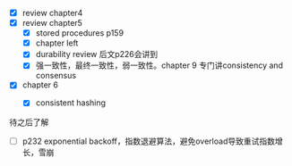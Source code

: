 
 - [x] review chapter4
 - [x] review chapter5
	 - [x] stored procedures p159
	 - [x] chapter left
	 - [x] durability review 后文p226会讲到
	 - [x] 强一致性，最终一致性，弱一致性。chapter 9 专门讲consistency and consensus
 - [x] chapter 6
	 - [x] consistent hashing


待之后了解
- [ ] p232 exponential backoff，指数退避算法，避免overload导致重试指数增长，雪崩

